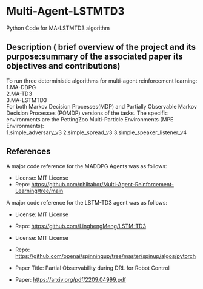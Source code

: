 # Multi-Agent-LSTMTD3
Python Code for MA-LSTMTD3 algorithm 

## Description ( brief overview of the project and its purpose:summary of the associated paper its objectives and contributions)
To run three deterministic algorithms for multi-agent reinforcement learning:<br>
1.MA-DDPG  
2.MA-TD3  
3.MA-LSTMTD3  
For both Markov Decision Processes(MDP) and Partially Observable Markov Decision Processes (POMDP) versions of the tasks.
The specific environments are the PettingZoo Multi-Particle Environments (MPE Environments):  
1.simple_adversary_v3
2.simple_spread_v3
3.simple_speaker_listener_v4


## References
A major code reference for the MADDPG Agents was as follows:
* License: MIT License
* Repo: https://github.com/philtabor/Multi-Agent-Reinforcement-Learning/tree/main

A major code reference for the LSTM-TD3 agent was as follows:
* License: MIT License
* Repo: https://github.com/LinghengMeng/LSTM-TD3

* License: MIT License
* Repo: https://github.com/openai/spinningup/tree/master/spinup/algos/pytorch

* Paper Title: Partial Observability during DRL for Robot Control
* Paper: https://arxiv.org/pdf/2209.04999.pdf
